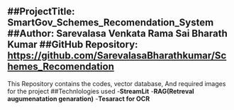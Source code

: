 ##ProjectTitle:
SmartGov_Schemes_Recomendation_System
##Author:
Sarevalasa Venkata Rama Sai Bharath Kumar
##GitHub Repository:
https://github.com/SarevalasaBharathkumar/Schemes_Recomendation
---
This Repository contains the codes, vector database, And required images for the project
##Technlologies used
-**StreamLit**
-**RAG(Retreval augumenatation genaration)**
-**Tesaract for OCR**
